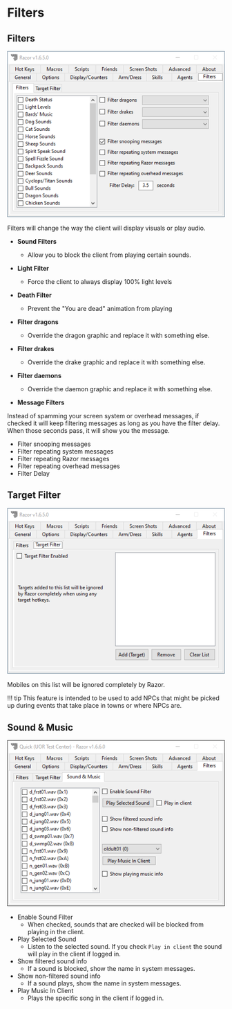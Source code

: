 # Filters

## Filters

![filters](../images/filters.png)

Filters will change the way the client will display visuals or play audio.

* **Sound Filters**
    * Allow you to block the client from playing certain sounds.
* **Light Filter**
    * Force the client to always display 100% light levels
* **Death Filter**
    * Prevent the "You are dead" animation from playing
* **Filter dragons**
    * Override the dragon graphic and replace it with something else.
* **Filter drakes**
    * Override the drake graphic and replace it with something else.
* **Filter daemons**
    * Override the daemon graphic and replace it with something else.

* **Message Filters**

Instead of spamming your screen system or overhead messages, if checked it will keep filtering messages as long as you have the filter delay. When those seconds pass, it will show you the message.

* Filter snooping messages
* Filter repeating system messages
* Filter repeating Razor messages
* Filter repeating overhead messages
* Filter Delay

## Target Filter

![targetfilters](../images/targetfilters.png)

Mobiles on this list will be ignored completely by Razor.

!!! tip
    This feature is intended to be used to add NPCs that might be picked up during events that take place in towns or where NPCs are.

## Sound & Music

![sound](../images/soundmusic.png)

* Enable Sound Filter
    - When checked, sounds that are checked will be blocked from playing in the client.
* Play Selected Sound
    - Listen to the selected sound. If you check `Play in client` the sound will play in the client if logged in.
* Show filtered sound info
    - If a sound is blocked, show the name in system messages.
* Show non-filtered sound info
    - If a sound plays, show the name in system messages.
* Play Music In Client
    - Plays the specific song in the client if logged in.